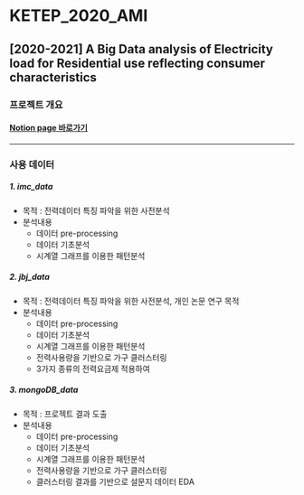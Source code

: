 # KETEP_2020_AMI
## [2020-2021] A Big Data analysis of Electricity load for Residential use reflecting consumer characteristics

### 프로젝트 개요

#### [Notion page 바로가기](https://www.notion.so/2020-2021-b6bd87e07c0d437bb5e70af06147fe22)

---
### 사용 데이터 

##### 1. imc_data
  - 목적 : 전력데이터 특징 파악을 위한 사전분석
  - 분석내용
    - 데이터 pre-processing
    - 데이터 기초분석
    - 시계열 그래프를 이용한 패턴분석
##### 2. jbj_data
  - 목적 : 전력데이터 특징 파악을 위한 사전분석, 개인 논문 연구 목적
  - 분석내용
    - 데이터 pre-processing
    - 데이터 기초분석
    - 시계열 그래프를 이용한 패턴분석
    - 전력사용량을 기반으로 가구 클러스터링
    - 3가지 종류의 전력요금제 적용하여 

##### 3. mongoDB_data
  - 목적 : 프로젝트 결과 도출
  - 분석내용
    - 데이터 pre-processing
    - 데이터 기초분석
    - 시계열 그래프를 이용한 패턴분석
    - 전력사용량을 기반으로 가구 클러스터링
    - 클러스터링 결과를 기반으로 설문지 데이터 EDA
